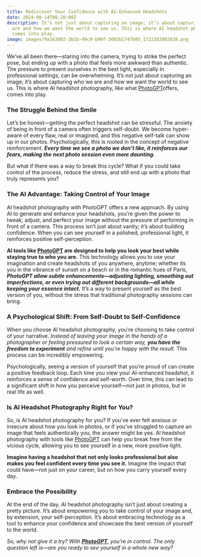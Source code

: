```yaml
---
title: Rediscover Your Confidence with AI-Enhanced Headshots
date: 2024-08-14T06:20:00Z
description: It’s not just about capturing an image; it’s about capturing who we
  are and how we want the world to see us. This is where AI headshot photography
  comes into play.
image: images/9a163082-3b1b-49c9-b90f-3093b1747b85_1722182082639.png
---
```

We’ve all been there—staring into the camera, trying to strike the perfect pose, but ending up with a photo that feels more awkward than authentic. The pressure to present ourselves in the best light, especially in professional settings, can be overwhelming. It’s not just about capturing an image; it’s about capturing who we are and how we want the world to see us. This is where AI headshot photography, like what [PhotoGPT](https://www.photogptai.com)offers, comes into play.

### The Struggle Behind the Smile

Let’s be honest—getting the perfect headshot can be stressful. The anxiety of being in front of a camera often triggers self-doubt. We become hyper-aware of every flaw, real or imagined, and this negative self-talk can show up in our photos. Psychologically, this is rooted in the concept of negative reinforcement. _**Every time we see a photo we don’t like, it reinforces our fears, making the next photo session even more daunting.**_

But what if there was a way to break this cycle? What if you could take control of the process, reduce the stress, and still end up with a photo that truly represents you?

### The AI Advantage: Taking Control of Your Image

AI headshot photography with PhotoGPT offers a new approach. By using AI to generate and enhance your headshots, you’re given the power to tweak, adjust, and perfect your image without the pressure of performing in front of a camera. This process isn’t just about vanity; it’s about building confidence. When you can see yourself in a polished, professional light, it reinforces positive self-perception.

**AI tools like [PhotoGPT](https://www.photogptai.com) are designed to help you look your best while staying true to who you are.** This technology allows you to use your imagination and create headshots of you anywhere, anytime; whether its you in the vibrance of sunset on a beach or in the romantic hues of Paris, _**PhotoGPT allow subtle enhancements—adjusting lighting, smoothing out imperfections, or even trying out different backgrounds—all while keeping your essence intact.**_ It’s a way to present yourself as the best version of you, without the stress that traditional photography sessions can bring.

### A Psychological Shift: From Self-Doubt to Self-Confidence

When you choose AI headshot photography, you’re choosing to take control of your narrative. _Instead of leaving your image in the hands of a photographer or feeling pressured to look a certain way, **you have the freedom to experiment** and refine until you’re happy with the result._ This process can be incredibly empowering. 

Psychologically, seeing a version of yourself that you’re proud of can create a positive feedback loop. Each time you view your AI-enhanced headshot, it reinforces a sense of confidence and self-worth. Over time, this can lead to a significant shift in how you perceive yourself—not just in photos, but in real life as well.

### Is AI Headshot Photography Right for You?

So, is AI headshot photography for you? If you’ve ever felt anxious or insecure about how you look in photos, or if you’ve struggled to capture an image that feels authentically you, the answer might be yes. AI headshot photography with tools like [PhotoGPT](https://www.photogptai.com) can help you break free from the vicious cycle, allowing you to see yourself in a new, more positive light.

**Imagine having a headshot that not only looks professional but also makes you feel confident every time you see it.** Imagine the impact that could have—not just on your career, but on how you carry yourself every day. 

### Embrace the Possibility

At the end of the day, AI headshot photography isn’t just about creating a pretty picture. It’s about empowering you to take control of your image and, by extension, your self-perception. It’s about embracing technology as a tool to enhance your confidence and showcase the best version of yourself to the world.

_So, why not give it a try? With **[PhotoGPT](https://www.photogptai.com)**, you’re in control. The only question left is—are you ready to see yourself in a whole new way?_
